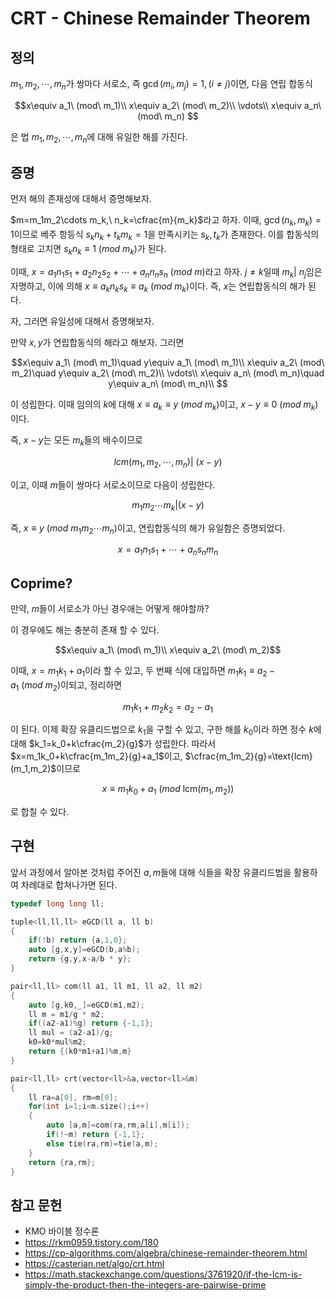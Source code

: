 # CRT - Chinese Remainder Theorem

## 정의
$m_1,m_2,\cdots,m_n$가 쌍마다 서로소, 즉 $\gcd(m_i,m_j)=1,(i\neq j)$이면, 다음 연립 합동식

$$x\equiv a_1\ (mod\ m_1)\\
x\equiv a_2\ (mod\ m_2)\\
\vdots\\
x\equiv a_n\ (mod\ m_n)
$$

은 법 $m_1,m_2,\cdots,m_n$에 대해 유일한 해를 가진다.

## 증명

먼저 해의 존재성에 대해서 증명해보자.

$m=m_1m_2\cdots m_k,\ n_k=\cfrac{m}{m_k}$라고 하자. 이때, $\gcd(n_k,m_k)=1$이므로 베주 항등식 $s_kn_k+t_km_k=1$을 만족시키는 $s_k,t_k$가 존재한다. 이를 합동식의 형태로 고치면 $s_kn_k\equiv 1\ (mod\ m_k)$가 된다.

이때, $x=a_1n_1s_1+a_2n_2s_2+\cdots+a_nn_ns_n\ (mod\ m)$라고 하자. $j\neq k$일때 $m_k\vert\ n_j$임은 자명하고, 이에 의해 $x\equiv a_kn_ks_k\equiv a_k\ (mod\ m_k)$이다. 즉, $x$는 연립합동식의 해가 된다.

자, 그러면 유일성에 대해서 증명해보자.

만약 $x,y$가 연립합동식의 해라고 해보자. 그러면 

$$x\equiv a_1\ (mod\ m_1)\quad y\equiv a_1\ (mod\ m_1)\\
x\equiv a_2\ (mod\ m_2)\quad y\equiv a_2\ (mod\ m_2)\\
\vdots\\
x\equiv a_n\ (mod\ m_n)\quad y\equiv a_n\ (mod\ m_n)\\
$$

이 성립한다. 이때 임의의 $k$에 대해 $x\equiv a_k\equiv y\ (mod\ m_k)$이고, $x-y\equiv0\ (mod\ m_k)$이다. 

즉, $x-y$는 모든 $m_k$들의 배수이므로 

$$lcm(m_1,m_2,\cdots,m_n)|\ (x-y)$$

이고, 이때 $m$들이 쌍마다 서로소이므로 다음이 성립한다.

$$m_1m_2\cdots m_k|(x-y)$$

즉, $x\equiv y\ (mod\ m_1m_2\cdots m_n)$이고, 연립합동식의 해가 유일함은 증명되었다.

$$x=a_1n_1s_1+\cdots+a_ns_nm_n$$

## Coprime?

만약, $m$들이 서로소가 아닌 경우애는 어떻게 해야할까?

이 경우에도 해는 충분히 존재 할 수 있다.

$$x\equiv a_1\ (mod\ m_1)\\ x\equiv a_2\ (mod\ m_2)$$

이때, $x=m_1k_1+a_1$이라 할 수 있고, 두 번째 식에 대입하면 $m_1k_1\equiv a_2-a_1\ (mod\ m_2)$이되고, 정리하면 

$$m_1k_1+m_2k_2=a_2-a_1$$

이 된다. 이제 확장 유클리드법으로 $k_1$을 구할 수 있고, 구한 해를 $k_0$이라 하면 정수 $k$에 대해 $k_1=k_0+k\cfrac{m_2}{g}$가 성립한다. 따라서 $x=m_1k_0+k\cfrac{m_1m_2}{g}+a_1$이고, $\cfrac{m_1m_2}{g}=\text{lcm}(m_1,m_2)$이므로 

$$x\equiv m_1k_0+a_1\ (mod\ \text{lcm}(m_1,m_2))$$

로 합칠 수 있다.

## 구현

앞서  과정에서 알아본 것처럼 주어진 $a,m$들에 대해 식들을 확장 유클리드법을 활용하여 차례대로 합쳐나가면 된다. 

```cpp
typedef long long ll;

tuple<ll,ll,ll> eGCD(ll a, ll b)
{
    if(!b) return {a,1,0};
    auto [g,x,y]=eGCD(b,a%b);
    return {g,y,x-a/b * y};
}

pair<ll,ll> com(ll a1, ll m1, ll a2, ll m2)
{
    auto [g,k0,_]=eGCD(m1,m2); 
    ll m = m1/g * m2;
    if((a2-a1)%g) return {-1,1};
    ll mul = (a2-a1)/g;
    k0=k0*mul%m2;
    return {(k0*m1+a1)%m,m}
}

pair<ll,ll> crt(vector<ll>&a,vector<ll>&m)
{
    ll ra=a[0], rm=m[0]; 
    for(int i=1;i<m.size();i++)
    {
        auto [a,m]=com(ra,rm,a[i],m[i]);
        if(!~m) return {-1,1};
        else tie(ra,rm)=tie(a,m);
    }
    return {ra,rm};
}
```

## 참고 문헌
* KMO 바이블 정수론
* <https://rkm0959.tistory.com/180>
* <https://cp-algorithms.com/algebra/chinese-remainder-theorem.html>
* <https://casterian.net/algo/crt.html>
* <https://math.stackexchange.com/questions/3761920/if-the-lcm-is-simply-the-product-then-the-integers-are-pairwise-prime>